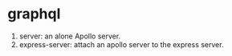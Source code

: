 # graphql

1. server: an alone Apollo server.
2. express-server: attach an apollo server to the express server.